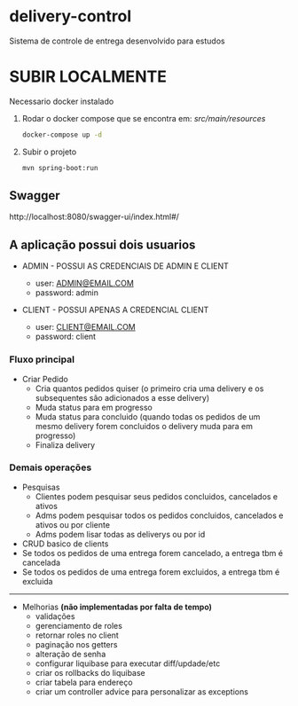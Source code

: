 # delivery-control

Sistema de controle de entrega desenvolvido para estudos

# SUBIR LOCALMENTE

Necessario docker instalado

1. Rodar o docker compose que se encontra em: *src/main/resources*
   ```bash
   docker-compose up -d

2. Subir o projeto
   ```bash
   mvn spring-boot:run

## Swagger

http://localhost:8080/swagger-ui/index.html#/

## A aplicação possui dois usuarios

* ADMIN - POSSUI AS CREDENCIAIS DE ADMIN E CLIENT
    - user: ADMIN@EMAIL.COM
    - password: admin

* CLIENT - POSSUI APENAS A CREDENCIAL CLIENT
    - user: CLIENT@EMAIL.COM
    - password: client

### Fluxo principal

* Criar Pedido
    - Cria quantos pedidos quiser (o primeiro cria uma delivery e os subsequentes são adicionados a esse delivery)
    - Muda status para em progresso
    - Muda status para concluido (quando todas os pedidos de um mesmo delivery forem concluidos o delivery muda para em
      progresso)
    - Finaliza delivery

### Demais operações

* Pesquisas
    - Clientes podem pesquisar seus pedidos concluidos, cancelados e ativos
    - Adms podem pesquisar todos os pedidos concluidos, cancelados e ativos ou por cliente
    - Adms podem lisar todas as deliverys ou por id
* CRUD basico de clients
* Se todos os pedidos de uma entrega forem cancelado, a entrega tbm é cancelada
* Se todos os pedidos de uma entrega forem excluidos, a entrega tbm é excluida

---

* Melhorias **(não implementadas por falta de tempo)**
    - validações
    - gerenciamento de roles
    - retornar roles no client
    - paginação nos getters
    - alteração de senha
    - configurar liquibase para executar diff/updade/etc
    - criar os rollbacks do liquibase
    - criar tabela para endereço
    - criar um controller advice para personalizar as exceptions